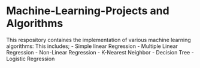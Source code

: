# Machine-Learning-Projects and Algorithms

This respository containes the implementation of various machine learning algorithms:
This includes;
    - Simple linear Regression
    - Multiple Linear Regression
    - Non-Linear Regression
    - K-Nearest Neighbor
    - Decision Tree
    - Logistic Regression
